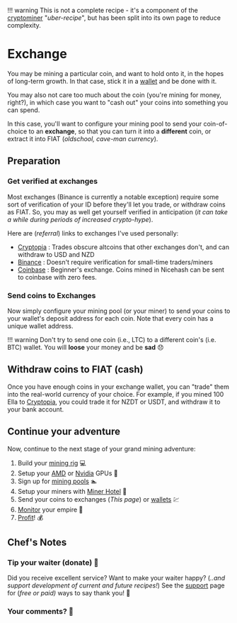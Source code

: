 !!! warning
    This is not a complete recipe - it's a component of the [cryptominer](/recipes/cryptominer/) "_uber-recipe_", but has been split into its own page to reduce complexity.

# Exchange

You may be mining a particular coin, and want to hold onto it, in the hopes of long-term growth. In that case, stick it in a [wallet](/recipes/cryptominer/wallet/) and be done with it.

You may also not care too much about the coin (you're mining for money, right?), in which case you want to "cash out" your coins into something you can spend.

In this case, you'll want to configure your mining pool to send your coin-of-choice to an **exchange**, so that you can turn it into a **different** coin, or extract it into FIAT (_oldschool, cave-man currency_).

## Preparation

### Get verified at exchanges

Most exchanges (Binance is currently a notable exception) require some sort of verification of your ID before they'll let you trade, or withdraw coins as FIAT.
So, you may as well get yourself verified in anticipation (_it can take a while during periods of increased crypto-hype_).

Here are (_referral_) links to exchanges I've used personally:

* [Cryptopia](https://www.cryptopia.co.nz/Register?referrer=funkypenguin) : Trades obscure altcoins that other exchanges don't, and can withdraw to USD and NZD
* [Binance](https://www.binance.com/?ref=15312815) : Doesn't require verification for small-time traders/miners
* [Coinbase](https://www.coinbase.com/join/5a4d1ed0ee3de40195a695c8) : Beginner's exchange. Coins mined in Nicehash can be sent to coinbase with zero fees.

### Send coins to Exchanges

Now simply configure your mining pool (or your miner) to send your coins to your wallet's deposit address for each coin. Note that every coin has a unique wallet address.

!!! warning
    Don't try to send one coin (i.e., LTC) to a different coin's (i.e. BTC) wallet. You will **loose** your money and be **sad** 😞

## Withdraw coins to FIAT (cash)

Once you have enough coins in your exchange wallet, you can "trade" them into the real-world currency of your choice. For example, if you mined 100 Ella to [Cryptopia](https://www.cryptopia.co.nz/Register?referrer=funkypenguin), you could trade it for NZDT or USDT, and withdraw it to your bank account.

## Continue your adventure

Now, continue to the next stage of your grand mining adventure:

1. Build your [mining rig](/recipes/cryptominer/mining-rig/) 💻
2. Setup your [AMD](/recipes/cryptominer/amd-gpu/) or [Nvidia](/recipes/cryptominer/nvidia-gpu/) GPUs 🎨
3. Sign up for [mining pools](/recipes/cryptominer/mining-pool/) :swimmer:
4. Setup your miners with [Miner Hotel](/recipes/cryptominer/minerhotel/) 🏨
5. Send your coins to exchanges (_This page_) or [wallets](/recipes/cryptominer/wallet/) 💹
6. [Monitor](/recipes/cryptominer/monitor/) your empire :heartbeat:
7. [Profit](/recipes/cryptominer/profit/)! 💰


## Chef's Notes

### Tip your waiter (donate) 👏

Did you receive excellent service? Want to make your waiter happy? (_..and support development of current and future recipes!_) See the [support](/support/) page for (_free or paid)_ ways to say thank you! 👏

### Your comments? 💬
